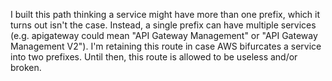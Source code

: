 I built this path thinking a service might have more than one prefix, which it
turns out isn't the case.
Instead, a single prefix can have multiple services
(e.g. apigateway could mean "API Gateway Management" or "API Gateway Management V2").
I'm retaining this route in case AWS bifurcates a service into two prefixes.
Until then, this route is allowed to be useless and/or broken.
